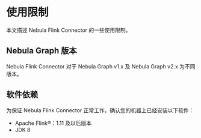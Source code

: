# 使用限制

本文描述 Nebula Flink Connector 的一些使用限制。

## Nebula Graph 版本

Nebula Flink Connector 对于 Nebula Graph v1.x 及 Nebula Graph v2.x 为不同版本。

## 软件依赖

为保证 Nebula Flink Connector 正常工作，确认您的机器上已经安装以下软件：

- Apache Flink&reg;：1.11 及以后版本
- JDK 8
